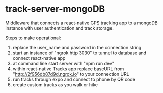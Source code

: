 # track-server-mongoDB
Middleware that connects a react-native GPS tracking app to a mongoDB instance with user authentication and track storage.

Steps to make operational:
1) replace the user_name and password in the connection string
2) start an instance of "ngrok http 3030" to tunnel to database and connect react-native app
3) at command line start server with "npm run dev"
4) within react-native Tracks app replace baseURL from "http://2f956db87d9d.ngrok.io" to your connection URL
5) run tracks through expo and connect to phone by QR code
6) create custom tracks as you walk or hike
